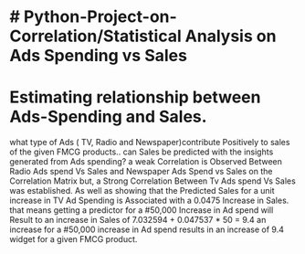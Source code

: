 # # Python-Project-on-Correlation/Statistical Analysis on Ads Spending vs Sales
# Estimating relationship between Ads-Spending and Sales. 
what type of Ads ( TV, Radio and Newspaper)contribute Positively to sales of the given FMCG products.. 
can Sales be predicted with the insights generated from Ads spending?
a weak Correlation is Observed  Between Radio Ads spend Vs Sales and Newspaper Ads Spend vs Sales on the Correlation Matrix
but, a Strong Correlation Between Tv Ads spend Vs Sales was established.
As well as showing that the Predicted Sales for a unit increase in TV Ad Spending is Associated with a 0.0475 Increase in Sales.
that means getting a predictor for a  #50,000 Increase in Ad spend will Result to an increase in Sales of 7.032594 + 0.047537 * 50 
= 9.4 
an increase for a #50,000 increase in Ad spend results in an increase of 9.4 widget for a given FMCG product.

